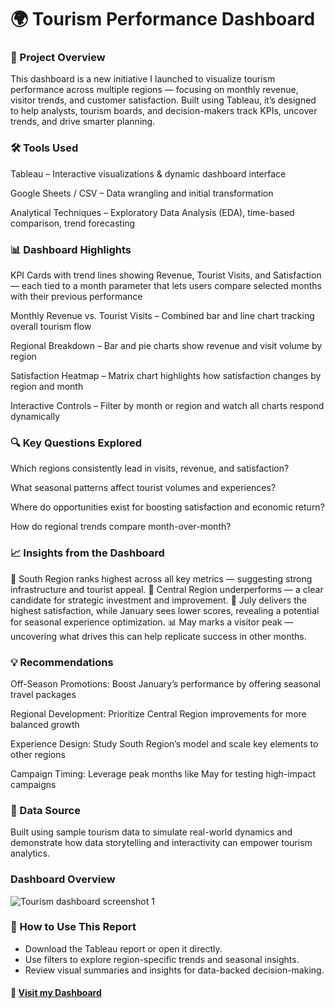 # 🌍 Tourism Performance Dashboard


### 📖 Project Overview
This dashboard is a new initiative I launched to visualize tourism performance across multiple regions — focusing on monthly revenue, visitor trends, and customer satisfaction. Built using Tableau, it’s designed to help analysts, tourism boards, and decision-makers track KPIs, uncover trends, and drive smarter planning.

### 🛠 Tools Used
Tableau – Interactive visualizations & dynamic dashboard interface

Google Sheets / CSV – Data wrangling and initial transformation

Analytical Techniques – Exploratory Data Analysis (EDA), time-based comparison, trend forecasting

### 📊 Dashboard Highlights
KPI Cards with trend lines showing Revenue, Tourist Visits, and Satisfaction — each tied to a month parameter that lets users compare selected months with their previous performance

Monthly Revenue vs. Tourist Visits – Combined bar and line chart tracking overall tourism flow

Regional Breakdown – Bar and pie charts show revenue and visit volume by region

Satisfaction Heatmap – Matrix chart highlights how satisfaction changes by region and month

Interactive Controls – Filter by month or region and watch all charts respond dynamically

### 🔍 Key Questions Explored
Which regions consistently lead in visits, revenue, and satisfaction?

What seasonal patterns affect tourist volumes and experiences?

Where do opportunities exist for boosting satisfaction and economic return?

How do regional trends compare month-over-month?

### 📈 Insights from the Dashboard
🌟 South Region ranks highest across all key metrics — suggesting strong infrastructure and tourist appeal.
🚧 Central Region underperforms — a clear candidate for strategic investment and improvement.
📅 July delivers the highest satisfaction, while January sees lower scores, revealing a potential for seasonal experience optimization.
📊 May marks a visitor peak — uncovering what drives this can help replicate success in other months.

### 💡 Recommendations
Off-Season Promotions: Boost January’s performance by offering seasonal travel packages

Regional Development: Prioritize Central Region improvements for more balanced growth

Experience Design: Study South Region’s model and scale key elements to other regions

Campaign Timing: Leverage peak months like May for testing high-impact campaigns

### 📂 Data Source
Built using sample tourism data to simulate real-world dynamics and demonstrate how data storytelling and interactivity can empower tourism analytics.

### Dashboard Overview

![Tourism dashboard screenshot 1](https://github.com/user-attachments/assets/98ef4619-ba72-4432-bc0a-8070b6035b6b)



### 📎 How to Use This Report
- Download the Tableau report or open it directly.
- Use filters to explore region-specific trends and seasonal insights.
- Review visual summaries and insights for data-backed decision-making.

#### 🔗 [Visit my Dashboard](https://public.tableau.com/app/profile/aminu.oluwarotimi/viz/Tourismanalytics/Dashboard1)

